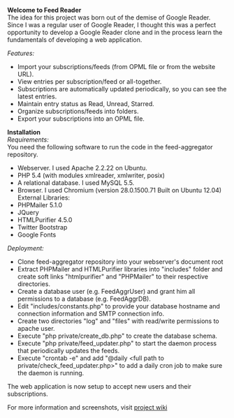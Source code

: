 **Welcome to Feed Reader**  
The idea for this project was born out of the demise of Google Reader. Since I was a regular user of Google Reader, I thought this was a perfect opportunity to develop a Google Reader clone and in the process learn the fundamentals of developing a web application.

*Features:*
* Import your subscriptions/feeds (from OPML file or from the website URL).
* View entries per subscription/feed or all-together.
* Subscriptions are automatically updated periodically, so you can see the latest entries.
* Maintain entry status as Read, Unread, Starred.
* Organize subscriptions/feeds into folders.
* Export your subscriptions into an OPML file.

**Installation**  
*Requirements:*  
You need the following software to run the code in the feed-aggregator repository.
* Webserver. I used Apache 2.2.22 on Ubuntu.
* PHP 5.4 (with modules xmlreader, xmlwriter, posix)  
* A relational database. I used MySQL 5.5.
* Browser. I used Chromium (version 28.0.1500.71 Built on Ubuntu 12.04)
External Libraries:
* PHPMailer 5.1.0
* JQuery 
* HTMLPurifier 4.5.0
* Twitter Bootstrap
* Google Fonts 

*Deployment:*
* Clone feed-aggregator repository into your webserver's document root
* Extract PHPMailer and HTMLPurifier libraries into "includes" folder and create soft links "htmlpurifier" and "PHPMailer" to their respective directories.
* Create a database user (e.g. FeedAggrUser) and grant him all permissions to a database (e.g. FeedAggrDB).  
* Edit "includes/constants.php" to provide your database hostname and connection information and SMTP connection info.
* Create two directories "log" and "files" with read/write permissions to apache user.  
* Execute "php private/create_db.php" to create the database schema.
* Execute "php private/feed_updater.php" to start the daemon process that periodically updates the feeds.
* Execute "crontab -e"  and add "@daily <full path to private/check_feed_updater.php>" to add a daily cron job to make sure the daemon is running. 

The web application is now setup to accept new users and their subscriptions.

For more information and screenshots, visit [project wiki](https://github.com/taheraab/feed-aggregator/wiki)
